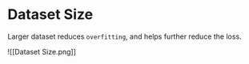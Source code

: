 # Dataset Size
Larger dataset reduces `overfitting`, and helps further reduce the loss.

![[Dataset Size.png]]
